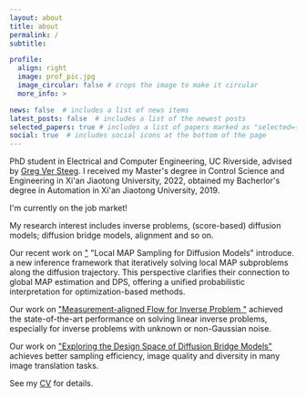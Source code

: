 ```yaml
---
layout: about
title: about
permalink: /
subtitle: 

profile:
  align: right
  image: prof_pic.jpg
  image_circular: false # crops the image to make it circular
  more_info: >

news: false  # includes a list of news items
latest_posts: false  # includes a list of the newest posts
selected_papers: true # includes a list of papers marked as "selected={true}"
social: true  # includes social icons at the bottom of the page
---
```


PhD student in Electrical and Computer Engineering, UC Riverside, advised by <a href="https://apparenthorizons.com/">Greg Ver Steeg</a>. I received my Master's degree in Control Science and Engineering in Xi'an Jiaotong University, 2022, obtained my Bacherlor's degree in Automation in Xi'an Jiaotong University, 2019. 

I'm currently on the job market!

My research interest includes inverse problems, (score-based) diffusion models; diffusion bridge models, alignment and so on. 

Our recent work on <a href="https://arxiv.org/abs/2510.07343">"</a> "Local MAP Sampling for Diffusion Models" introduce. a new inference framework that iteratively solving local MAP subproblems along the diffusion trajectory. This perspective clarifies their connection to global MAP estimation and DPS, offering a unified probabilistic interpretation for optimization-based methods.

Our work on <a href="https://arxiv.org/abs/2506.11893">"Measurement-aligned Flow for Inverse Problem
"</a> achieved the state-of-the-art performance on solving linear inverse problems, especially for inverse problems with unknown or non-Gaussian noise.

Our work on <a href="https://arxiv.org/abs/2410.21553">"Exploring the Design Space of Diffusion Bridge Models"</a> achieves better sampling efficiency, image quality and diversity in many image translation tasks.

See my <a href="https://szhan311.github.io/cv/">CV</a> for details. 




